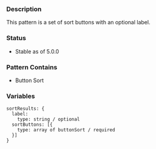 ### Description
This pattern is a set of sort buttons with an optional label.

### Status
* Stable as of 5.0.0

### Pattern Contains
* Button Sort

### Variables
~~~
sortResults: {
  label: 
    type: string / optional
  sortButtons: [{
    type: array of buttonSort / required
  }]
}
~~~
